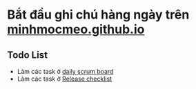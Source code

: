 # Bắt đầu ghi chú hàng ngày trên [minhmocmeo.github.io](https://minhmocmeo.github.io)
## Todo List
* Làm các task ở [daily scrum board](https://confluence.sw.nxp.com/display/AMCAL/MCAL+Core+team+daily+scrum+meeting)
* Làm các task ở [Release checklist](https://confluence.sw.nxp.com/display/AMCAL/Release+checklist)
